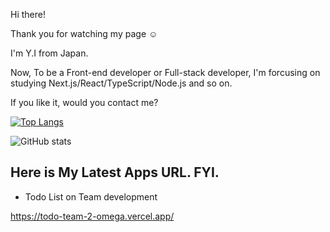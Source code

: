 Hi there!

Thank you for watching my page ☺️

I'm Y.I from Japan. 

Now, To be a Front-end developer or Full-stack developer, I'm forcusing on studying Next.js/React/TypeScript/Node.js and so on.

If you like it, would you contact me?

[![Top Langs](https://github-readme-stats.vercel.app/api/top-langs/?username=london-newyork)](https://github.com/anuraghazra/github-readme-stats)

![GitHub stats](https://github-readme-stats.vercel.app/api?username=anuraghazra&count_private=true)

## Here is My Latest Apps URL. FYI.


- Todo List on Team development

https://todo-team-2-omega.vercel.app/
